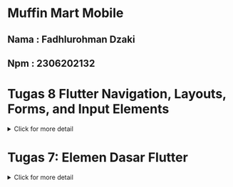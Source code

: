 # Muffin Mart Mobile
## Nama : Fadhlurohman Dzaki
## Npm : 2306202132

# Tugas 8 Flutter Navigation, Layouts, Forms, and Input Elements
<details>
<summary>Click for more detail</summary>
<br>

1. Apa kegunaan const di Flutter? Jelaskan apa keuntungan ketika menggunakan const pada kode Flutter. Kapan sebaiknya kita menggunakan const, dan kapan sebaiknya tidak digunakan?

    const digunakan untuk menyatakan bahwa sebuah objek atau widget tidak akan berubah setelah didefinisikan. Dengan kata lain, objek tersebut bersifat immutable (tidak dapat diubah), sehingga kompilator atau runtime Flutter dapat mengoptimalkan penggunaannya.

    ### Keuntungan Menggunakan const
    * Optimasi Memori: Objek const hanya akan dibuat satu kali dalam memori. Flutter akan menggunakan objek yang sama untuk semua instance const dengan nilai yang sama. Ini membantu mengurangi penggunaan memori, terutama pada elemen UI yang sering dibuat ulang, seperti Text, Icon, atau Container.

    * Peningkatan Performa: Flutter tidak perlu membangun ulang objek const yang tidak berubah, yang mempercepat proses rendering UI. Hal ini sangat bermanfaat dalam widget hierarki yang kompleks di mana widget tidak berubah seiring waktu.

    * Optimasi Proses Rendering: Dengan menggunakan const, Flutter dapat dengan cepat mengenali bahwa widget tertentu tidak memerlukan pembaruan, sehingga rendering menjadi lebih 
    efisien.

    ### Kapan Sebaiknya Menggunakan const

    Gunakan const jika kita tahu bahwa widget atau nilai tidak akan berubah selama runtime, seperti pada widget statis seperti Text, Icon, Padding, atau Container yang hanya menampilkan data tetap. Gunakan juga const di mana kita dapat mengatur nilai tetap (literal), seperti string atau angka, dalam widget atau parameter lainnya.

    ### Kapan Sebaiknya Tidak Menggunakan const
    
    Tidak perlu menggunakan `const` jika nilai widget atau objek dapat berubah selama runtime. Misalnya, jika kita memiliki widget yang bergantung pada data dinamis atau variabel stateful yang akan berubah, maka jangan gunakan `const`. Pada widget yang memerlukan perubahan berdasarkan interaksi pengguna atau variabel yang diambil dari API, penggunaan `const` tidak disarankan karena Flutter perlu membangun ulang widget tersebut saat data berubah.

2.  Jelaskan dan bandingkan penggunaan Column dan Row pada Flutter. Berikan contoh implementasi dari masing-masing layout widget ini!

    


    `Column` dan `Row` adalah dua widget tata letak (layout widgets) dasar di Flutter yang digunakan untuk menyusun widget anak (children) secara vertikal (`Column`) dan horizontal (`Row`).

    - **Column**: Menyusun widget secara vertikal dari atas ke bawah.
    - **Row**: Menyusun widget secara horizontal dari kiri ke kanan.

    ### Perbedaan Utama Column dan Row
    | Aspek       | Column                                                | Row                                                |
    |-------------|-------------------------------------------------------|----------------------------------------------------|
    | Arah Layout | Vertikal (atas ke bawah)                              | Horizontal (kiri ke kanan)                         |
    | Alignment   | `crossAxisAlignment` mengatur sejajar secara horizontal | `crossAxisAlignment` mengatur sejajar secara vertikal |
    | Overflow    | Bisa menyebabkan overflow vertikal                    | Bisa menyebabkan overflow horizontal               |
    | Digunakan Ketika | Membutuhkan layout vertikal | Membutuhkan layout horizontal |

    ### Contoh Implementasi `Column`
    Berikut adalah contoh penggunaan `Column` untuk menyusun widget `Text` secara vertikal:

    ```dart
    import 'package:flutter/material.dart';

    class ColumnExample extends StatelessWidget {
    @override
    Widget build(BuildContext context) {
        return Scaffold(
        appBar: AppBar(title: const Text('Column Example')),
        body: Column(
            mainAxisAlignment: MainAxisAlignment.center,
            crossAxisAlignment: CrossAxisAlignment.start,
            children: const [
            Text("This is line 1"),
            Text("This is line 2"),
            Text("This is line 3"),
            ],
        ),
        );
    }
    }
    ```

    ### Contoh Implementasi `Row`
    Berikut adalah contoh penggunaan `Row` untuk menyusun widget `Text` secara horizontal:

    ```dart
    import 'package:flutter/material.dart';

    class RowExample extends StatelessWidget {
    @override
    Widget build(BuildContext context) {
        return Scaffold(
        appBar: AppBar(title: const Text('Row Example')),
        body: Row(
            mainAxisAlignment: MainAxisAlignment.spaceAround,
            crossAxisAlignment: CrossAxisAlignment.center,
            children: const [
            Text("Item 1"),
            Text("Item 2"),
            Text("Item 3"),
            ],
        ),
        );
    }
    }
    ```
3.  Sebutkan apa saja elemen input yang kamu gunakan pada halaman form yang kamu buat pada tugas kali ini. Apakah terdapat elemen input Flutter lain yang tidak kamu gunakan pada tugas ini? Jelaskan!

    Pada form ini, elemen input yang saya gunakan adalah `TextFormField` untuk menerima masukan data produk, yang mencakup elemen berikut:

    1. **Name**: Untuk memasukkan nama produk.
    2. **Description**: Untuk memasukkan deskripsi produk.
    3. **Price**: Untuk memasukkan harga produk, yang diformat sebagai angka.
    4. **Amount**: Untuk memasukkan jumlah produk, yang juga diformat sebagai angka.

    Ada beberapa elemen input Flutter lain yang belum digunakan dalam tugas ini, antara lain:

    - **DropdownButtonFormField**: Dapat digunakan untuk memilih satu opsi dari daftar pilihan yang tersedia. Cocok jika ingin memberikan pilihan kategori produk.
    - **Checkbox**: Berguna jika ada atribut produk yang dapat aktif atau tidak, misalnya untuk menandai apakah produk ini tersedia atau tidak.
    - **Switch**: Cocok untuk fitur yang aktif atau nonaktif, mirip seperti checkbox namun tampilannya berbeda.
    - **Slider**: Bisa digunakan untuk mengatur rentang nilai, misalnya dalam menentukan diskon atau nilai persentase.
    - **Radio**: Berguna untuk memilih satu opsi dari beberapa pilihan yang eksklusif.

   
4. Bagaimana cara kamu mengatur tema (theme) dalam aplikasi Flutter agar aplikasi yang dibuat konsisten? Apakah kamu mengimplementasikan tema pada aplikasi yang kamu buat?

    Saya menerapkan tema (theme) dalam aplikasi Flutter saya melalui `ThemeData` di kelas utama `MaterialApp`. Tema ini memungkinkan saya untuk mengonfigurasi skema warna, gaya teks, dan berbagai elemen visual lainnya secara menyeluruh di aplikasi. Pada aplikasi MuffinMart, saya telah menggunakan `colorScheme` yang menetapkan `primarySwatch` dengan warna utama, seperti `Colors.brown`, serta warna sekunder untuk menjaga tampilan yang konsisten. Dengan pengaturan ini, elemen-elemen seperti `AppBar`, `Drawer`, dan `Card` di berbagai halaman menggunakan warna yang sama dari skema tema, menciptakan konsistensi tampilan di seluruh aplikasi.

5. Bagaimana cara kamu menangani navigasi dalam aplikasi dengan banyak halaman pada Flutter?

    Saya menggunakan Navigator dan MaterialPageRoute untuk menangani navigasi antar halaman. Dengan Navigator, saya dapat menambahkan atau menghapus halaman dari stack, yang memudahkan untuk berpindah antar halaman. Untuk menavigasi ke halaman baru, saya menggunakan Navigator.push bersama MaterialPageRoute, yang memungkinkan saya memanggil halaman tujuan dengan animasi standar. Jika saya perlu kembali ke halaman sebelumnya, saya menggunakan Navigator.pop. Selain itu, saya juga menggunakan Navigator.pushReplacement untuk menggantikan halaman saat ini dengan halaman baru, seperti pada navigasi halaman utama dan tambah product di drawer.

</details>

# Tugas 7: Elemen Dasar Flutter
<details>
<summary>Click for more detail</summary>
 <br>

1. Jelaskan apa yang dimaksud dengan stateless widget dan stateful widget, dan jelaskan perbedaan dari keduanya.

    * Stateless Widget: Stateless widget adalah widget yang tidak memiliki state yang dapat berubah setelah widget itu dibuat. Artinya, tampilan dari widget ini statis atau tetap, dan tidak akan berubah secara dinamis. Stateless widget cocok untuk menampilkan UI yang tidak akan berubah, seperti ikon, teks, atau gambar yang tidak interaktif. Contoh dari stateless widget adalah Text, Icon, dan Image.

    * Stateful Widget: Stateful widget adalah widget yang memiliki state dan dapat berubah sepanjang masa hidupnya. Ini berarti tampilan dari widget ini bisa berubah berdasarkan state-nya, seperti ketika pengguna melakukan interaksi atau ketika data diperbarui. Stateful widget biasanya digunakan untuk widget yang interaktif, seperti tombol yang bisa di-tap, slider, atau switch. Contoh dari stateful widget adalah Checkbox, Switch, dan Slider.

    Perbedaan utama: Stateless widget tidak berubah selama aplikasi berjalan, sementara stateful widget dapat berubah-ubah karena dipengaruhi oleh state yang di-update.

2. Sebutkan widget apa saja yang kamu gunakan pada proyek ini dan jelaskan fungsinya.

    * Scaffold:<br>
    Fungsi: Menyediakan struktur dasar halaman seperti AppBar dan body.<br>
    Penggunaan: Scaffold menjadi wadah utama yang membentuk halaman aplikasi, memberikan tampilan dasar dengan AppBar di atas dan body di tengah.

    * AppBar:<br>
    Fungsi: Menampilkan judul halaman atau aplikasi di bagian atas.<br>
    Penggunaan: Menampilkan judul "MuffinMart" dengan warna teks putih dan background yang diambil dari tema aplikasi.

    * Padding:<br>
    Fungsi: Memberikan ruang (padding) di sekitar widget agar tampilan lebih rapi.<br>
    Penggunaan: Menerapkan padding di sekitar body Scaffold dan beberapa widget lain seperti teks sambutan.

    * Column:<br>
    Fungsi: Menyusun widget secara vertikal (top-down).<br>
    Penggunaan: Menyusun informasi NPM, nama, kelas, serta teks sambutan, dan grid item.

    * Row:<br>
    Fungsi: Menyusun widget secara horizontal (kiri-kanan).<br>
    Penggunaan: Digunakan untuk menampilkan 3 widget InfoCard secara horizontal, masing-masing berisi informasi NPM, nama, dan kelas.

    * InfoCard (custom widget):<br>
    Fungsi: Menampilkan kartu informasi dengan judul (title) dan isi (content) yang diberikan sebagai parameter.<br>
    Penggunaan: Terdapat tiga InfoCard di dalam Row, masing-masing berisi informasi NPM, nama, dan kelas.

    * Card:<br>
    Fungsi: Membuat tampilan kotak dengan efek bayangan, yang umumnya digunakan untuk menampilkan informasi tertentu dalam bentuk kartu.<br>
    Penggunaan: Digunakan di dalam InfoCard untuk menampilkan informasi seperti NPM, nama, dan kelas.

    * Text:<br>
    Fungsi: Menampilkan teks di layar.<br>
    Penggunaan: Digunakan di berbagai tempat untuk menampilkan judul aplikasi, teks sambutan, serta judul dan isi di dalam InfoCard dan ItemCard.

    * GridView.count:<br>
    Fungsi: Menyusun widget dalam bentuk grid dengan jumlah kolom yang ditentukan.<br>
    Penggunaan: Membuat grid dengan 3 kolom untuk menampilkan ItemCard sesuai dengan item yang ada di items list.

    * ItemCard (custom widget):<br>
    Fungsi: Menampilkan kartu yang berisi ikon dan nama untuk setiap item dalam items list.<br>
    Penggunaan: Menampilkan kartu yang berisi informasi dan ikon yang dapat ditekan untuk menampilkan SnackBar.

    * Material:<br>
    Fungsi: Menentukan warna latar belakang dari tema aplikasi dan memberikan tampilan material pada kartu.<br>
    Penggunaan: Digunakan dalam ItemCard untuk mengatur warna background yang konsisten dengan tema aplikasi.

    * InkWell:<br>
    Fungsi: Membuat efek klik atau tap pada widget dan mengatur aksi saat widget ditekan.<br>
    Penggunaan: Digunakan di dalam ItemCard untuk mendeteksi klik pada kartu dan menampilkan SnackBar.

    * SnackBar:<br>
    Fungsi: Menampilkan notifikasi singkat di bagian bawah layar.<br>
    Penggunaan: Saat ItemCard ditekan, SnackBar muncul menampilkan pesan bahwa tombol telah ditekan.

    * Icon:<br>
    Fungsi: Menampilkan ikon sesuai dengan IconData yang diberikan.<br>
    Penggunaan: Menampilkan ikon di dalam ItemCard untuk mewakili setiap item, seperti list, add, dan logout.

    * SizedBox:<br>
    Fungsi: Memberikan jarak atau ukuran khusus pada layout.<br>
    Penggunaan: Memberikan jarak vertikal antara InfoCard dan teks sambutan.

3. Apa fungsi dari setState()? Jelaskan variabel apa saja yang dapat terdampak dengan fungsi tersebut.

    setState() adalah fungsi yang digunakan dalam stateful widget untuk memperbarui tampilan (UI) aplikasi saat ada perubahan pada state widget tersebut. Ketika setState() dipanggil, Flutter akan membangun ulang widget terkait dengan memperbarui state baru yang dihasilkan.

    Variabel yang Dapat Terdampak: Variabel-variabel yang disimpan dalam kelas state dari widget yang ingin di-update, seperti variabel yang menampung data dari input pengguna, counter, status checklist, atau data yang diperoleh dari server.

4. Jelaskan perbedaan antara const dengan final.

    * const: Digunakan untuk mendeklarasikan nilai yang bersifat tetap dan sudah diketahui saat waktu kompilasi. const ini benar-benar konstan dan bersifat immutable (tidak dapat diubah sama sekali).
    * final: Digunakan untuk mendeklarasikan nilai yang hanya diinisialisasi sekali (immutable) dan nilainya bisa ditentukan di waktu runtime, bukan hanya waktu kompilasi.

    Perbedaan utama: const hanya bisa digunakan jika nilai sudah diketahui pada waktu kompilasi, sementara final bisa digunakan untuk nilai yang akan ditentukan di runtime namun hanya sekali saja.

5. Jelaskan bagaimana cara kamu mengimplementasikan checklist-checklist di atas.

    * Menggenerate proyek flutter baru dengan command ```flutter create <APP_NAME>```
    * Merapikan struktur proyek dengan membuat file ```menu.dart``` pada direktori proyek kemudian memindahan class MyHomePage dan class _MyHomePageState di file ```main.dart``` ke file ```menu.dart```
    * Mengubah tema aplikasi dengan 
    ```dart
         colorScheme: ColorScheme.fromSwatch(
            primarySwatch: Colors.brown,
          ).copyWith(secondary: Colors.brown[400]),
    ```
    * Membuat tombol Lihat Daftar Produk, Tambah Produk, Logout dan snackbar kemudian menintegrasikannya untuk ditampilkan di MyHomePage pada ```menu.dart```
    ```dart
    class MyHomePage extends StatelessWidget {
        MyHomePage({super.key});

        final String npm = '2306202132'; // NPM
        final String name = 'Fadhlurohman Dzaki'; // Nama
        final String className = 'PBP C'; // Kelas

        final List<ItemHomepage> items = [
            ItemHomepage("Lihat Daftar Produk", Icons.list),
            ItemHomepage("Tambah Produk", Icons.add),
            ItemHomepage("Logout", Icons.logout),
        ];

        @override
    Widget build(BuildContext context) {
        // Scaffold menyediakan struktur dasar halaman dengan AppBar dan body.
        return Scaffold(
        // AppBar adalah bagian atas halaman yang menampilkan judul.
        appBar: AppBar(
            // Judul aplikasi " muffinmart Tracker" dengan teks putih dan tebal.
            title: const Text(
            'MuffinMart',
            style: TextStyle(
                color: Colors.white,
                fontWeight: FontWeight.bold,
            ),
            ),
            // Warna latar belakang AppBar diambil dari skema warna tema aplikasi.
            backgroundColor: Theme.of(context).colorScheme.primary,
        ),
        // Body halaman dengan padding di sekelilingnya.
        body: Padding(
            padding: const EdgeInsets.all(16.0),
            // Menyusun widget secara vertikal dalam sebuah kolom.
            child: Column(
            crossAxisAlignment: CrossAxisAlignment.center,
            children: [
                // Row untuk menampilkan 3 InfoCard secara horizontal.
                Row(
                mainAxisAlignment: MainAxisAlignment.spaceEvenly,
                children: [
                    InfoCard(title: 'NPM', content: npm),
                    InfoCard(title: 'Name', content: name),
                    InfoCard(title: 'Class', content: className),
                ],
                ),

                // Memberikan jarak vertikal 16 unit.
                const SizedBox(height: 16.0),

                // Menempatkan widget berikutnya di tengah halaman.
                Center(
                child: Column(
                    // Menyusun teks dan grid item secara vertikal.

                    children: [
                    // Menampilkan teks sambutan dengan gaya tebal dan ukuran 18.
                    const Padding(
                        padding: EdgeInsets.only(top: 16.0),
                        child: Text(
                        'Welcome to MuffinMart',
                        style: TextStyle(
                            fontWeight: FontWeight.bold,
                            fontSize: 18.0,
                        ),
                        ),
                    ),

                    // Grid untuk menampilkan ItemCard dalam bentuk grid 3 kolom.
                    GridView.count(
                        primary: true,
                        padding: const EdgeInsets.all(20),
                        crossAxisSpacing: 10,
                        mainAxisSpacing: 10,
                        crossAxisCount: 3,
                        // Agar grid menyesuaikan tinggi kontennya.
                        shrinkWrap: true,

                        // Menampilkan ItemCard untuk setiap item dalam list items.
                        children: items.map((ItemHomepage item) {
                        return ItemCard(item);
                        }).toList(),
                    ),
                    ],
                ),
                ),
            ],
            ),
        ),
        );
    }
    }



    class InfoCard extends StatelessWidget {
    // Kartu informasi yang menampilkan title dan content.

    final String title;  // Judul kartu.
    final String content;  // Isi kartu.

    const InfoCard({super.key, required this.title, required this.content});

    @override
    Widget build(BuildContext context) {
        return Card(
        // Membuat kotak kartu dengan bayangan dibawahnya.
        elevation: 2.0,
        child: Container(
            // Mengatur ukuran dan jarak di dalam kartu.
            width: MediaQuery.of(context).size.width / 3.5, // menyesuaikan dengan lebar device yang digunakan.
            padding: const EdgeInsets.all(16.0),
            // Menyusun title dan content secara vertikal.
            child: Column(
            children: [
                Text(
                title,
                style: const TextStyle(fontWeight: FontWeight.bold),
                ),
                const SizedBox(height: 8.0),
                Text(content),
            ],
            ),
        ),
        );
    }
    }

    class ItemHomepage {
        final String name;
        final IconData icon;

        ItemHomepage(this.name, this.icon);
    }


    class ItemCard extends StatelessWidget {
    // Menampilkan kartu dengan ikon dan nama.

    final ItemHomepage item; 
    
    const ItemCard(this.item, {super.key}); 

    @override
    Widget build(BuildContext context) {
        return Material(
        // Menentukan warna latar belakang dari tema aplikasi.
        color: Theme.of(context).colorScheme.secondary,
        // Membuat sudut kartu melengkung.
        borderRadius: BorderRadius.circular(12),
        
        child: InkWell(
            // Aksi ketika kartu ditekan.
            onTap: () {
            // Menampilkan pesan SnackBar saat kartu ditekan.
            ScaffoldMessenger.of(context)
                ..hideCurrentSnackBar()
                ..showSnackBar(
                SnackBar(content: Text("Kamu telah menekan tombol ${item.name}!"))
                );
            },
            // Container untuk menyimpan Icon dan Text
            child: Container(
            padding: const EdgeInsets.all(8),
            child: Center(
                child: Column(
                // Menyusun ikon dan teks di tengah kartu.
                mainAxisAlignment: MainAxisAlignment.center,
                children: [
                    Icon(
                    item.icon,
                    color: Colors.white,
                    size: 30.0,
                    ),
                    const Padding(padding: EdgeInsets.all(3)),
                    Text(
                    item.name,
                    textAlign: TextAlign.center,
                    style: const TextStyle(color: Colors.white),
                    ),
                ],
                ),
            ),
            ),
        ),
        );
    }
    
    }

    ```
</details>


